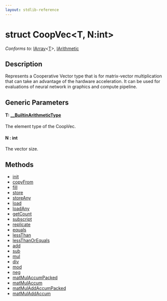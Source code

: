 ```yaml
---
layout: stdlib-reference
---
```


# struct CoopVec\<T, N:int\>

*Conforms to:* [IArray](../../interfaces/iarray-01/index)\<[T](../../interfaces/iarray-01/index#typeparam-T)\>, [IArithmetic](../../interfaces/iarithmetic-01/index)

## Description

Represents a Cooperative Vector type that is for matrix-vector multiplication that
can take an advantage of the hardware acceleration. It can be used for evaluations
of neural network in graphics and compute pipeline.

## Generic Parameters

####  <a id="typeparam-T"></a>T: [\_\_BuiltinArithmeticType](../../interfaces/0_builtinarithmetictype-029j/index)
The element type of the CoopVec.

####  <a id="decl-N"></a>N  : int
The vector size.


## Methods

* [init](init)
* [copyFrom](copyfrom-4)
* [fill](fill)
* [store](store)
* [storeAny](storeany-5)
* [load](load)
* [loadAny](loadany-4)
* [getCount](getcount-3)
* [subscript](subscript)
* [replicate](replicate)
* [equals](equals)
* [lessThan](lessthan-4)
* [lessThanOrEquals](lessthanorequals-48a)
* [add](add)
* [sub](sub)
* [mul](mul)
* [div](div)
* [mod](mod)
* [neg](neg)
* [matMulAccumPacked](matmulaccumpacked-36b)
* [matMulAccum](matmulaccum-36)
* [matMulAddAccumPacked](matmuladdaccumpacked-369e)
* [matMulAddAccum](matmuladdaccum-369)


<!-- RTD-TOC-START
```{toctree}
:titlesonly:
:hidden:

add <add>
copyFrom <copyfrom-4>
div <div>
equals <equals>
fill <fill>
getCount <getcount-3>
init <init>
lessThan <lessthan-4>
lessThanOrEquals <lessthanorequals-48a>
load <load>
loadAny <loadany-4>
matMulAccum <matmulaccum-36>
matMulAccumPacked <matmulaccumpacked-36b>
matMulAddAccum <matmuladdaccum-369>
matMulAddAccumPacked <matmuladdaccumpacked-369e>
mod <mod>
mul <mul>
neg <neg>
replicate <replicate>
store <store>
storeAny <storeany-5>
sub <sub>
subscript <subscript>
```
RTD-TOC-END -->
